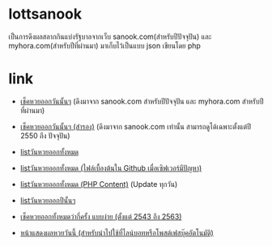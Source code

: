 # lottsanook
เป็นการดึงผลสลากกินแบ่งรัฐบาลจากเว็บ sanook.com(สำหรับปีปัจจุปัน) และ myhora.com(สำหรับปีที่ผ่านมา) มาเก็บไว้เป็นแบบ json เขียนโดย php

# link
* [เช็คหวยออกวันนั้นๆ](https://lottsanook.herokuapp.com/?date=01102563) (ดึงมาจาก sanook.com สำหรับปีปัจจุปัน และ myhora.com สำหรับปีที่ผ่านมา)

* [เช็คหวยออกวันนั้นๆ (สำรอง)](https://lottsanook.herokuapp.com/index2.php?date=01102563) (ดึงมาจาก sanook.com เท่านั้น สามารถดูได้เฉพาะตั้งแต่ปี 2550 ถึง ปัจจุปัน)

* [listวันหวยออกทั้งหมด](https://lottsanook.herokuapp.com/test.txt)

* [listวันหวยออกทั้งหมด (ไฟล์เบื้องต้นใน Github เมื่อเซิฟเวอร์มีปัญหา)](https://raw.githubusercontent.com/Quad-B/lottsanook/main/test.txt)

* [listวันหวยออกทั้งหมด (PHP Content)](https://lottsanook.herokuapp.com/god.php) (Update ทุกวัน)

* [listวันหวยออกปีนั้นๆ](https://lottsanook.herokuapp.com/gdpy.php?year=2555)

* [เช็คหวยออกทั้งหมดว่ากี่ครั้ง แบบง่าย (ตั้งแต่ 2543 ถึง 2563)](https://lottsanook.herokuapp.com/finddol.php?search=81)

* [หน้าแสดงผลหวยวันนี้ (สำหรับนำไปใช้ที่ไลน์บอทหรือโพสต์เฟสบุ๊คอัตโนมัติ)](https://lottsanook.herokuapp.com/viewlot.php)
